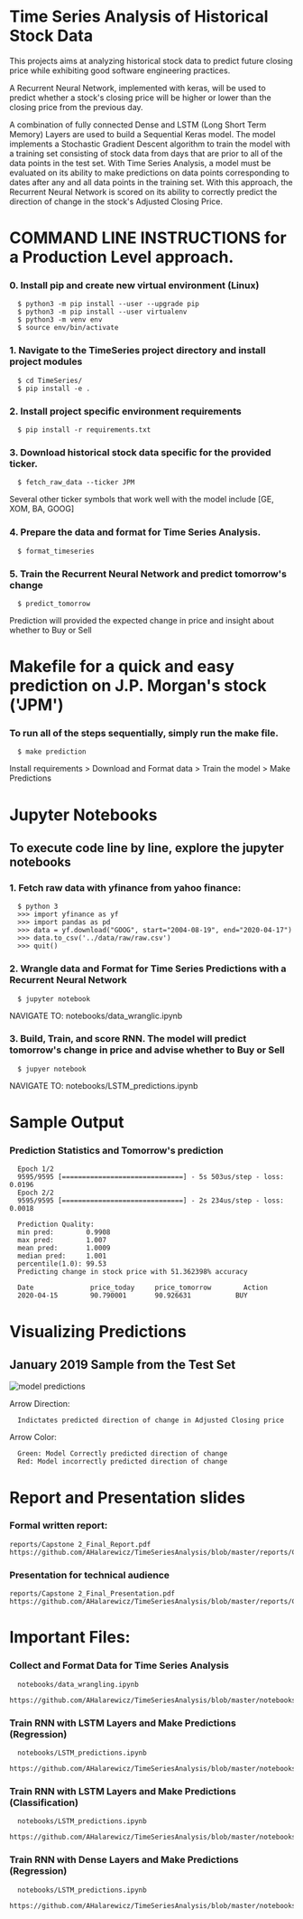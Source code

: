 # Time Series Analysis of Historical Stock Data

This projects aims at analyzing historical stock data to predict future closing price while exhibiting good software engineering practices.

A Recurrent Neural Network, implemented with keras, will be used to predict whether a stock's closing price will be higher or lower than the closing price from the previous day.

A combination of fully connected Dense and LSTM (Long Short Term Memory) Layers are used to build a Sequential Keras model.
The model implements a Stochastic Gradient Descent algorithm to train the model with a training set consisting of stock data from days that are prior to all of the data points in the test set.
With Time Series Analysis, a model must be evaluated on its ability to make predictions on data points corresponding to dates after any and all data points in the training set. With this approach, the Recurrent Neural Network is scored on its ability to correctly predict the direction of change in the stock's Adjusted Closing Price.


# COMMAND LINE INSTRUCTIONS for a Production Level approach.
### 0. Install pip and create new virtual environment (Linux)
      $ python3 -m pip install --user --upgrade pip
      $ python3 -m pip install --user virtualenv
      $ python3 -m venv env
      $ source env/bin/activate

### 1. Navigate to the TimeSeries project directory and install project modules 
      $ cd TimeSeries/
      $ pip install -e .

### 2. Install project specific environment requirements 
      $ pip install -r requirements.txt
      
### 3. Download historical stock data specific for the provided ticker.
      $ fetch_raw_data --ticker JPM

   Several other ticker symbols that work well with the model include [GE, XOM, BA, GOOG]

### 4. Prepare the data and format for Time Series Analysis.
      $ format_timeseries

### 5. Train the Recurrent Neural Network and predict tomorrow's change
      $ predict_tomorrow

Prediction will provided the expected change in price and insight about whether to Buy or Sell

# Makefile for a quick and easy prediction on J.P. Morgan's stock ('JPM')
### To run all of the steps sequentially, simply run the make file.
      $ make prediction    

Install requirements > Download and Format data > Train the model > Make Predictions     


# Jupyter Notebooks
## To execute code line by line, explore the jupyter notebooks
### 1. Fetch raw data with yfinance from yahoo finance:
      $ python 3
      >>> import yfinance as yf
      >>> import pandas as pd
      >>> data = yf.download("GOOG", start="2004-08-19", end="2020-04-17")
      >>> data.to_csv('../data/raw/raw.csv')
      >>> quit()
      
### 2. Wrangle data and Format for Time Series Predictions with a Recurrent Neural Network
      $ jupyter notebook

NAVIGATE TO: notebooks/data_wranglic.ipynb
      
### 3. Build, Train, and score RNN. The model will predict tomorrow's change in price and advise whether to Buy or Sell
      $ jupyer notebook

NAVIGATE TO: notebooks/LSTM_predictions.ipynb

# Sample Output
### Prediction Statistics and Tomorrow's prediction
    
      Epoch 1/2
      9595/9595 [==============================] - 5s 503us/step - loss: 0.0196
      Epoch 2/2
      9595/9595 [==============================] - 2s 234us/step - loss: 0.0018

      Prediction Quality:
      min pred:        0.9908
      max pred:        1.007
      mean pred:       1.0009
      median pred:     1.001
      percentile(1.0): 99.53
      Predicting change in stock price with 51.362398% accuracy

      Date              price_today  	price_tomorrow 	      Action               
      2020-04-15		90.790001      	90.926631    		BUY


# Visualizing Predictions 
## January 2019 Sample from the Test Set

![model predictions](reports/change_predictions.png)

Arrow Direction: 

      Indictates predicted direction of change in Adjusted Closing price
      
Arrow Color:

      Green: Model Correctly predicted direction of change
      Red: Model incorrectly predicted direction of change
      
# Report and Presentation slides
### Formal written report:
    reports/Capstone 2_Final_Report.pdf
    https://github.com/AHalarewicz/TimeSeriesAnalysis/blob/master/reports/Capstone_2_Final_Report.pdf
    
### Presentation for technical audience
    reports/Capstone 2_Final_Presentation.pdf
    https://github.com/AHalarewicz/TimeSeriesAnalysis/blob/master/reports/Capstone%202_Final_Presentation.pdf
        
# Important Files:
### Collect and Format Data for Time Series Analysis
      notebooks/data_wrangling.ipynb
      https://github.com/AHalarewicz/TimeSeriesAnalysis/blob/master/notebooks/data_wrangling.ipynb
      
### Train RNN with LSTM Layers and Make Predictions (Regression)
      notebooks/LSTM_predictions.ipynb
      https://github.com/AHalarewicz/TimeSeriesAnalysis/blob/master/notebooks/LSTM_predictions.ipynb
      
### Train RNN with LSTM Layers and Make Predictions (Classification)
      notebooks/LSTM_predictions.ipynb
      https://github.com/AHalarewicz/TimeSeriesAnalysis/blob/master/notebooks/LSTM_predictions.ipynb
     
### Train RNN with Dense Layers and Make Predictions (Regression)
      notebooks/LSTM_predictions.ipynb
      https://github.com/AHalarewicz/TimeSeriesAnalysis/blob/master/notebooks/LSTM_predictions.ipynb
      
      

